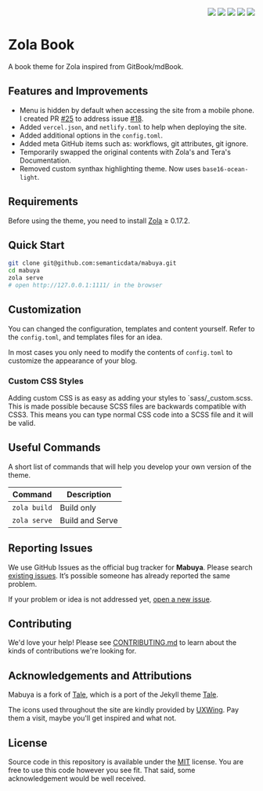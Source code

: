 <p align="right">
  <img src="https://img.shields.io/github/languages/code-size/semanticdata/zola-book" />
  <img src="https://img.shields.io/github/repo-size/semanticdata/zola-book" />
  <img src="https://img.shields.io/github/commit-activity/t/semanticdata/zola-book" />
  <img src="https://img.shields.io/github/last-commit/semanticdata/zola-book" />
  <img src="https://img.shields.io/website/https/semanticdata.github.io/zola-book.svg" />
</p>

# Zola Book

A book theme for Zola inspired from GitBook/mdBook.

## Features and Improvements

* Menu is hidden by default when accessing the site from a mobile phone. I created PR [#25](https://github.com/getzola/book/pull/25) to address issue [#18](https://github.com/getzola/book/issues/18).
* Added `vercel.json`, and `netlify.toml` to help when deploying the site.
* Added additional options in the `config.toml`.
* Added meta GitHub items such as: workflows, git attributes, git ignore.
* Temporarily swapped the original contents with Zola's and Tera's Documentation.
* Removed custom synthax highlighting theme. Now uses `base16-ocean-light`.

## Requirements

Before using the theme, you need to install [Zola](https://www.getzola.org/documentation/getting-started/installation/) ≥ 0.17.2.

## Quick Start

```bash
git clone git@github.com:semanticdata/mabuya.git
cd mabuya
zola serve
# open http://127.0.0.1:1111/ in the browser
```

## Customization

You can changed the configuration, templates and content yourself. Refer to the `config.toml`, and templates files for an idea.

In most cases you only need to modify the contents of `config.toml` to
customize the appearance of your blog.

### Custom CSS Styles

Adding custom CSS is as easy as adding your styles to `sass/_custom.scss. This is made possible because SCSS files are backwards compatible with CSS3. This means you can type normal CSS code into a SCSS file and it will be valid.

## Useful Commands

A short list of commands that will help you develop your own version of the theme.

| Command                    | Description                |
| -------------------------- | -------------------------- |
| `zola build`               | Build only                 |
| `zola serve`               | Build and Serve            |

## Reporting Issues

We use GitHub Issues as the official bug tracker for **Mabuya**. Please
search [existing issues](https://github.com/semanticdata/mabuya/issues). It’s
possible someone has already reported the same problem.

If your problem or idea is not addressed yet, [open a new issue](https://github.com/semanticdata/mabuya/issues/new).

## Contributing

We'd love your help! Please see [CONTRIBUTING.md](./CONTRIBUTING.md) to learn
about the kinds of contributions we're looking for.

## Acknowledgements and Attributions

Mabuya is a fork of [Tale](https://github.com/aaranxu/tale-zola), which is a port of the Jekyll theme [Tale](https://github.com/chesterhow/tale).

The icons used throughout the site are kindly provided by [UXWing](https://uxwing.com/license/). Pay them a visit, maybe you'll get inspired and what not.

## License

Source code in this repository is available under the [MIT](LICENSE) license. You are free to use this code however you see fit. That said, some acknowledgement would be well received.

